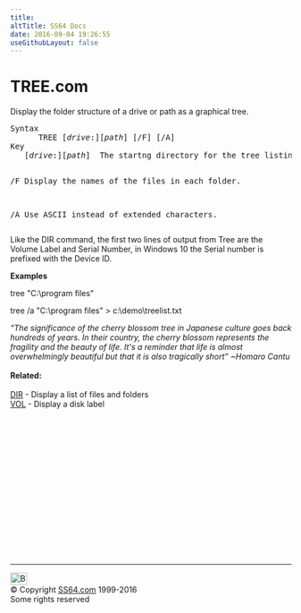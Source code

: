 ```yaml
---
title:
altTitle: SS64 Docs
date: 2016-09-04 19:26:55
useGithubLayout: false
---
```

<!-- #BeginLibraryItem "/Library/head_nt.lbi" --><!-- #EndLibraryItem --><h1>TREE.com</h1> 
<p>Display the folder structure of a drive or path as a graphical tree.</p>
<pre>Syntax
      TREE [<i>drive</i>:][<i>path</i>] [/F] [/A]
Key
   [<i>drive</i>:][<i>path</i>]  The startng directory for the tree listing.

   /F   Display the names of the files in each folder.

   /A   Use ASCII instead of extended characters.</pre>
<p>Like the DIR command, the first two lines of output from Tree are the  Volume Label and Serial Number, in Windows 10 the Serial number is prefixed with the Device ID.</p>
<p><b>Examples</b></p>
<p class="code">tree "C:\program files"</p>
<p class="code">tree /a "C:\program files" &gt; c:\demo\treelist.txt</p>
<p><i class="quote">“The significance of the cherry blossom tree in Japanese culture goes back hundreds of years. In their country, the cherry blossom represents the fragility and the beauty of life. It's a reminder that life is almost overwhelmingly beautiful but that it is also tragically short” ~</i><i class="quote">Homaro Cantu</i><br>
<br>
<b>Related:</b><br>
<br>
<a href="dir.html">DIR</a> - Display a list of files and folders<br>
<a href="vol.html">VOL</a> - Display a disk label</p><!-- #BeginLibraryItem "/Library/foot_nt.lbi" --><p>
<!-- windows300 -->
<ins class="adsbygoogle" style="display:inline-block;width:300px;height:250px" data-ad-client="ca-pub-6140977852749469" data-ad-slot="7649547908"></ins>
<script>
(adsbygoogle = window.adsbygoogle || []).push({});
</script></p>
<hr>
<div id="bl" class="footer"><a href="tree.html#"><img src="../images/top.png" width="30" height="22" alt="Back to the Top"></a></div>
<div id="br" class="footer, tagline">© Copyright <a href="../index.html">SS64.com</a> 1999-2016<br>
Some rights reserved</div><!-- #EndLibraryItem -->

